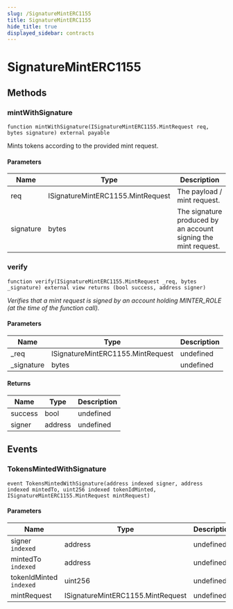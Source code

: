 ```yaml
---
slug: /SignatureMintERC1155
title: SignatureMintERC1155
hide_title: true
displayed_sidebar: contracts
---
```

# SignatureMintERC1155









## Methods

### mintWithSignature

```solidity
function mintWithSignature(ISignatureMintERC1155.MintRequest req, bytes signature) external payable
```

Mints tokens according to the provided mint request.



#### Parameters

| Name | Type | Description |
|---|---|---|
| req | ISignatureMintERC1155.MintRequest | The payload / mint request.
| signature | bytes | The signature produced by an account signing the mint request.

### verify

```solidity
function verify(ISignatureMintERC1155.MintRequest _req, bytes _signature) external view returns (bool success, address signer)
```



*Verifies that a mint request is signed by an account holding MINTER_ROLE (at the time of the function call).*

#### Parameters

| Name | Type | Description |
|---|---|---|
| _req | ISignatureMintERC1155.MintRequest | undefined
| _signature | bytes | undefined

#### Returns

| Name | Type | Description |
|---|---|---|
| success | bool | undefined
| signer | address | undefined



## Events

### TokensMintedWithSignature

```solidity
event TokensMintedWithSignature(address indexed signer, address indexed mintedTo, uint256 indexed tokenIdMinted, ISignatureMintERC1155.MintRequest mintRequest)
```





#### Parameters

| Name | Type | Description |
|---|---|---|
| signer `indexed` | address | undefined |
| mintedTo `indexed` | address | undefined |
| tokenIdMinted `indexed` | uint256 | undefined |
| mintRequest  | ISignatureMintERC1155.MintRequest | undefined |


